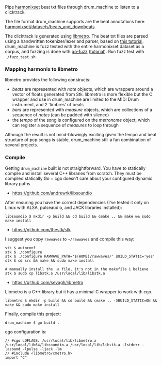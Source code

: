 Pipe [harmonixset](https://github.com/urinieto/harmonixset) beat txt files through drum_machine to listen to a clicktrack.

The file format drum_machine supports are the beat annotations here: [harmonixset/datasets/beats_and_downbeats](https://github.com/urinieto/harmonixset/tree/master/dataset/beats_and_downbeats)

The clicktrack is generated using [libmetro](https://github.com/sevagh/libmetro). The beat txt files are parsed using a handwritten tokenizer/lexer and parser, based on [this tutorial](https://blog.gopheracademy.com/advent-2014/parsers-lexers/). drum_machine is fuzz tested with the entire harmonixset dataset as a corpus, and fuzzing is done with [go-fuzz](https://github.com/dvyukov/go-fuzz) ([tutorial](https://dgraph.io/blog/post/continuous-fuzzing-with-go/)). Run fuzz test with `./fuzz_test.sh`.

### Mapping harmonix to libmetro

libmetro provides the following constructs:

* _beats_ are represented with _note_ objects, which are wrappers around a vector of floats generated from Stk. libmetro is more flexible but the C wrapper and use in drum_machine are limited to the MIDI Drum instrument, and 2 'timbres' of beats
* _bars_ are represented with _measure_ objects, which are collections of a sequence of _notes_ (can be padded with silence)
* the _tempo_ of the song is configured on the _metronome_ object, which can register a sequence of _measures_ to loop through

Although the result is not mind-blowingly exciting given the tempo and beat structure of pop songs is stable, drum_machine still a fun combination of several projects.

### Compile

Getting `drum_machine` built is not straightforward. You have to statically compile and install several C++ libraries from scratch. They must be compiled statically Go + cgo doesn't care about your configured dynamic library paths.

* https://github.com/andrewrk/libsoundio

After ensuring you have the correct dependencies (I've tested it only on Linux with ALSA, pulseaudio, and JACK libraries installed):

```
libsoundio $ mkdir -p build && cd build && cmake .. && make && sudo make install
```

* https://github.com/thestk/stk

I suggest you copy `rawwaves` to `~/rawwaves` and compile this way:

```
stk $ autoconf
stk $ ./configure
stk $ ./configure RAWWAVE_PATH='$(HOME)/rawwaves/' BUILD_STATIC='yes'
stk $ cd src && make && sudo make install

# manually install the .a file, it's not in the makefile i believe
stk $ sudo cp libstk.a /usr/local/lib/libstk.a
```

* https://github.com/sevagh/libmetro

Libmetro is a C++ library but it has a minimal C wrapper to work with cgo.

```
libmetro $ mkdir -p build && cd build && cmake .. -DBUILD_STATIC=ON && make && sudo make install
```

Finally, compile this project:

```
drum_machine $ go build .
```

cgo configuration is:

```
// #cgo LDFLAGS: /usr/local/lib/libmetro.a /usr/local/lib64/libsoundio.a /usr/local/lib/libstk.a -lstdc++ -lasound -lpulse -ljack -lm
// #include <libmetro/cmetro.h>
import "C"
```
